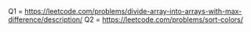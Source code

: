 Q1 = https://leetcode.com/problems/divide-array-into-arrays-with-max-difference/description/
Q2 = https://leetcode.com/problems/sort-colors/
